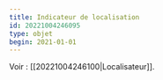 ```yaml
---
title: Indicateur de localisation
id: 20221004246095
type: objet
begin: 2021-01-01
---
```


Voir : [[20221004246100|Localisateur]].